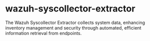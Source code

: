 # wazuh-syscollector-extractor
The Wazuh Syscollector Extractor collects system data, enhancing inventory management and security through automated, efficient information retrieval from endpoints.
